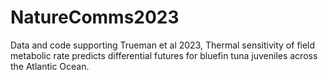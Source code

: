 # NatureComms2023
Data and code supporting Trueman et al 2023, Thermal sensitivity of field metabolic rate predicts differential futures for bluefin tuna juveniles across the Atlantic Ocean.
